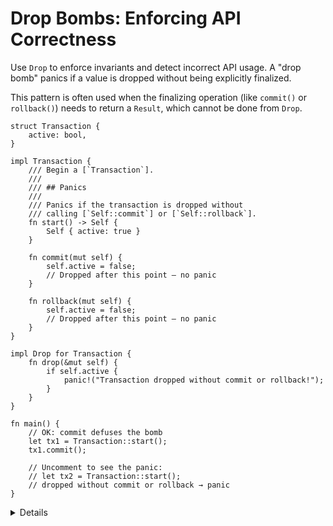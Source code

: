 # Drop Bombs: Enforcing API Correctness

Use `Drop` to enforce invariants and detect incorrect API usage. A "drop bomb"
panics if a value is dropped without being explicitly finalized.

This pattern is often used when the finalizing operation (like `commit()` or
`rollback()`) needs to return a `Result`, which cannot be done from `Drop`.

```rust,editable
struct Transaction {
    active: bool,
}

impl Transaction {
    /// Begin a [`Transaction`].
    ///
    /// ## Panics
    ///
    /// Panics if the transaction is dropped without
    /// calling [`Self::commit`] or [`Self::rollback`].
    fn start() -> Self {
        Self { active: true }
    }

    fn commit(mut self) {
        self.active = false;
        // Dropped after this point — no panic
    }

    fn rollback(mut self) {
        self.active = false;
        // Dropped after this point — no panic
    }
}

impl Drop for Transaction {
    fn drop(&mut self) {
        if self.active {
            panic!("Transaction dropped without commit or rollback!");
        }
    }
}

fn main() {
    // OK: commit defuses the bomb
    let tx1 = Transaction::start();
    tx1.commit();

    // Uncomment to see the panic:
    // let tx2 = Transaction::start();
    // dropped without commit or rollback → panic
}
```

<details>

- This pattern ensures that a value like `Transaction` cannot be silently
  dropped in an unfinished state. The destructor panics if neither `commit()`
  nor `rollback()` has been called.

- A common reason to use this pattern is when cleanup cannot be done in `Drop`,
  either because it is fallible or asynchronous. For example, most databases do
  not allow rollback to be safely handled inside `drop()` alone.

- This pattern is appropriate even in public APIs. It can help users catch bugs
  early when they forget to explicitly finalize a transactional object.

- If a value can be safely cleaned up in `Drop`, consider falling back to that
  behavior in Release mode and panicking only in Debug. This decision should be
  made based on the guarantees your API provides.

- Panicking in Release builds is a valid choice if silent misuse could lead to
  serious correctness issues or security concerns.

## Additional Patterns

- [`Option<T>` with `.take()`](https://doc.rust-lang.org/std/option/enum.Option.html#method.take):
  A common pattern inside `Drop` to move out internal values and prevent double
  drops.

  ```rust,compile_fail
  impl Drop for MyResource {
      fn drop(&mut self) {
          if let Some(handle) = self.handle.take() {
              // do cleanup with handle
          }
      }
  }
  ```

- [`ManuallyDrop`](https://doc.rust-lang.org/std/mem/struct.ManuallyDrop.html):
  Prevents automatic destruction and gives full manual control. Requires
  `unsafe`, so only use when strictly necessary.

- [`drop_bomb` crate](https://docs.rs/drop_bomb/latest/drop_bomb/): A small
  utility that panics if dropped unless explicitly defused with `.defuse()`.
  Comes with a `DebugDropBomb` variant that only activates in debug builds.

- In some systems, a value must be finalized by a specific API before it is
  dropped.

  For example, an `SshConnection` might need to be deregistered from an
  `SshServer` before being dropped, or the program panics. This helps catch
  programming mistakes during development and enforces correct teardown at
  runtime.

  See a working example in the Rust playground:
  <https://play.rust-lang.org/?version=stable&mode=debug&edition=2024&gist=3223f5fa5e821cd32461c3af7162cd55>

</details>
